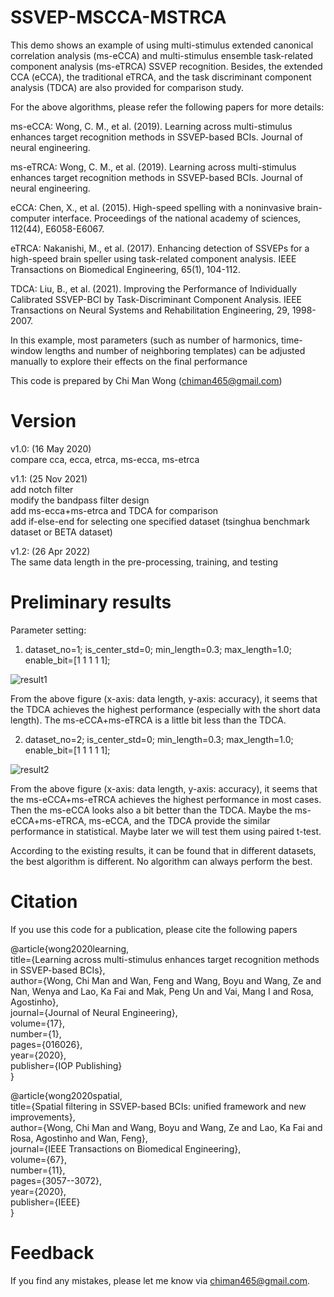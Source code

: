 # SSVEP-MSCCA-MSTRCA

This demo shows an example of using multi-stimulus extended canonical correlation analysis (ms-eCCA) and multi-stimulus ensemble task-related component analysis (ms-eTRCA) SSVEP recognition. Besides, the extended CCA (eCCA), the traditional eTRCA, and the task discriminant component analysis (TDCA) are also provided for comparison study.

For the above algorithms, please refer the following papers for more details:

ms-eCCA: Wong, C. M., et al. (2019). Learning across multi-stimulus enhances target recognition methods in SSVEP-based BCIs. Journal of neural engineering.

ms-eTRCA: Wong, C. M., et al. (2019). Learning across multi-stimulus enhances target recognition methods in SSVEP-based BCIs. Journal of neural engineering.

eCCA: Chen, X., et al. (2015). High-speed spelling with a noninvasive brain-computer interface. Proceedings of the national academy of sciences, 112(44), E6058-E6067.

eTRCA: Nakanishi, M., et al. (2017). Enhancing detection of SSVEPs for a high-speed brain speller using task-related component analysis. IEEE Transactions on Biomedical Engineering, 65(1), 104-112.

TDCA: Liu, B., et al. (2021). Improving the Performance of Individually Calibrated SSVEP-BCI by Task-Discriminant Component Analysis. IEEE Transactions on Neural Systems and Rehabilitation Engineering, 29, 1998-2007.

In this example, most parameters (such as number of harmonics, time-window lengths and number of neighboring templates) can be adjusted manually to explore their effects on the final performance

This code is prepared by Chi Man Wong (chiman465@gmail.com)

# Version 
v1.0: (16 May 2020)<br>
compare cca, ecca, etrca, ms-ecca, ms-etrca <br>

v1.1: (25 Nov 2021)<br>
add notch filter<br>
modify the bandpass filter design<br>
add ms-ecca+ms-etrca and TDCA for comparison <br>
add if-else-end for selecting one specified dataset (tsinghua benchmark dataset or BETA dataset) <br>

v1.2: (26 Apr 2022)<br>
The same data length in the pre-processing, training, and testing <br>

# Preliminary results
Parameter setting:  
1) dataset_no=1; is_center_std=0; min_length=0.3; max_length=1.0; enable_bit=[1 1 1 1 1];  

![result1](https://github.com/edwin465/SSVEP-MSCCA-MSTRCA/blob/master/result1.png)

From the above figure (x-axis: data length, y-axis: accuracy), it seems that the TDCA achieves the highest performance (especially with the short data length). The ms-eCCA+ms-eTRCA is a little bit less than the TDCA. 

2) dataset_no=2; is_center_std=0; min_length=0.3; max_length=1.0; enable_bit=[1 1 1 1 1];  

![result2](https://github.com/edwin465/SSVEP-MSCCA-MSTRCA/blob/master/result2.png)

From the above figure (x-axis: data length, y-axis: accuracy), it seems that the ms-eCCA+ms-eTRCA achieves the highest performance in most cases. Then the ms-eCCA looks also a bit better than the TDCA. Maybe the ms-eCCA+ms-eTRCA, ms-eCCA, and the TDCA provide the similar performance in statistical. Maybe later we will test them using paired t-test.  

According to the existing results, it can be found that in different datasets, the best algorithm is different. No algorithm can always perform the best.

# Citation
If you use this code for a publication, please cite the following papers

@article{wong2020learning,  
   title={Learning across multi-stimulus enhances target recognition methods in SSVEP-based BCIs},  
   author={Wong, Chi Man and Wan, Feng and Wang, Boyu and Wang, Ze and Nan, Wenya and Lao, Ka Fai and Mak, Peng Un and Vai, Mang I and Rosa, Agostinho},  
   journal={Journal of Neural Engineering},  
   volume={17},  
   number={1},  
   pages={016026},  
   year={2020},  
   publisher={IOP Publishing}  
 }  
 
 @article{wong2020spatial,<br> 
  title={Spatial filtering in SSVEP-based BCIs: unified framework and new improvements},  
  author={Wong, Chi Man and Wang, Boyu and Wang, Ze and Lao, Ka Fai and Rosa, Agostinho and Wan, Feng},  
  journal={IEEE Transactions on Biomedical Engineering},  
  volume={67},  
  number={11},  
  pages={3057--3072},  
  year={2020},  
  publisher={IEEE}  
}  

# Feedback
If you find any mistakes, please let me know via chiman465@gmail.com.
